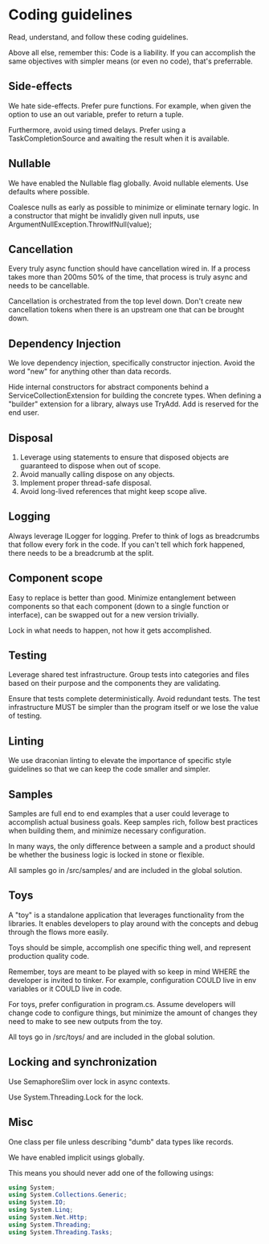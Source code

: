 # Coding guidelines
Read, understand, and follow these coding guidelines.

Above all else, remember this: Code is a liability. If you can accomplish the same objectives with simpler means (or even no code), that's preferrable.

## Side-effects
We hate side-effects. Prefer pure functions.
For example, when given the option to use an out variable, prefer to return a tuple.

Furthermore, avoid using timed delays. Prefer using a TaskCompletionSource and awaiting the result when it is available.

## Nullable
We have enabled the Nullable flag globally.
Avoid nullable elements. Use defaults where possible.

Coalesce nulls as early as possible to minimize or eliminate ternary logic.
In a constructor that might be invalidly given null inputs, use ArgumentNullException.ThrowIfNull(value);

## Cancellation
Every truly async function should have cancellation wired in.
If a process takes more than 200ms 50% of the time, that process is truly async and needs to be cancellable.

Cancellation is orchestrated from the top level down. Don't create new cancellation tokens when there is an upstream one that can be brought down.

## Dependency Injection
We love dependency injection, specifically constructor injection.
Avoid the word "new" for anything other than data records.

Hide internal constructors for abstract components behind a ServiceCollectionExtension for building the concrete types.
When defining a "builder" extension for a library, always use TryAdd. Add is reserved for the end user.

## Disposal
1. Leverage using statements to ensure that disposed objects are guaranteed to dispose when out of scope.
2. Avoid manually calling dispose on any objects.
3. Implement proper thread-safe disposal.
4. Avoid long-lived references that might keep scope alive.

## Logging
Always leverage ILogger for logging.
Prefer to think of logs as breadcrumbs that follow every fork in the code.
If you can't tell which fork happened, there needs to be a breadcrumb at the split.

## Component scope
Easy to replace is better than good.
Minimize entanglement between components so that each component (down to a single function or interface), can be swapped out for a new version trivially.

Lock in what needs to happen, not how it gets accomplished.

## Testing
Leverage shared test infrastructure.
Group tests into categories and files based on their purpose and the components they are validating.

Ensure that tests complete deterministically. Avoid redundant tests.
The test infrastructure MUST be simpler than the program itself or we lose the value of testing.

## Linting
We use draconian linting to elevate the importance of specific style guidelines so that we can keep the code smaller and simpler.

## Samples
Samples are full end to end examples that a user could leverage to accomplish actual business goals.
Keep samples rich, follow best practices when building them, and minimize necessary configuration.

In many ways, the only difference between a sample and a product should be whether the business logic is locked in stone or flexible.

All samples go in /src/samples/ and are included in the global solution.

## Toys
A "toy" is a standalone application that leverages functionality from the libraries.
It enables developers to play around with the concepts and debug through the flows more easily.

Toys should be simple, accomplish one specific thing well, and represent production quality code.

Remember, toys are meant to be played with so keep in mind WHERE the developer is invited to tinker.
For example, configuration COULD live in env variables or it COULD live in code.

For toys, prefer configuration in program.cs. Assume developers will change code to configure things, but minimize the amount of changes they need to make to see new outputs from the toy.

All toys go in /src/toys/ and are included in the global solution.

## Locking and synchronization
Use SemaphoreSlim over lock in async contexts.

Use System.Threading.Lock for the lock.

## Misc
One class per file unless describing "dumb" data types like records.

We have enabled implicit usings globally.

This means you should never add one of the following usings:
```csharp
using System;
using System.Collections.Generic;
using System.IO;
using System.Linq;
using System.Net.Http;
using System.Threading;
using System.Threading.Tasks;
```